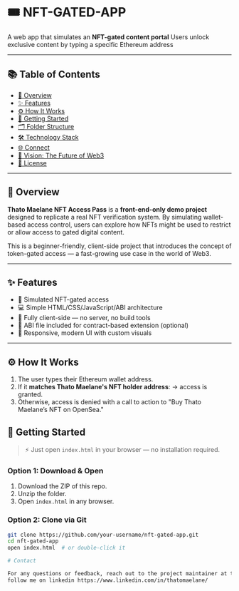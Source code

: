 # 🎟️ NFT-GATED-APP

A web app that simulates an **NFT-gated content portal** Users unlock exclusive content by typing a specific Ethereum address 

---

## 📚 Table of Contents

- [🧠 Overview](#-overview)
- [✨ Features](#-features)
- [⚙️ How It Works](#-how-it-works)
- [🚀 Getting Started](#-getting-started)
- [🗂 Folder Structure](#-folder-structure)
- [🛠 Technology Stack](#-technology-stack)
- [🌐 Connect](#-connect)
- [🔮 Vision: The Future of Web3](#-vision-the-future-of-web3)
- [📄 License](#-license)

---

## 🧠 Overview

**Thato Maelane NFT Access Pass** is a **front-end-only demo project** designed to replicate a real NFT verification system. By simulating wallet-based access control, users can explore how NFTs might be used to restrict or allow access to gated digital content.

This is a beginner-friendly, client-side project that introduces the concept of token-gated access — a fast-growing use case in the world of Web3.

---

## ✨ Features

- 🔐 Simulated NFT-gated access
- 💻 Simple HTML/CSS/JavaScript/ABI architecture
- 🧪 Fully client-side — no server, no build tools
- 🧾 ABI file included for contract-based extension (optional)
- 🎨 Responsive, modern UI with custom visuals
  

---

## ⚙️ How It Works

1. The user types their Ethereum wallet address.
2. If it **matches Thato Maelane's NFT holder address**:
→ access is granted.
3. Otherwise, access is denied with a call to action to "Buy Thato Maelane’s NFT on OpenSea."


## 🚀 Getting Started

> ⚡ Just open `index.html` in your browser — no installation required.

### Option 1: Download & Open
1. Download the ZIP of this repo.
2. Unzip the folder.
3. Open `index.html` in any browser.

### Option 2: Clone via Git

```bash
git clone https://github.com/your-username/nft-gated-app.git
cd nft-gated-app
open index.html  # or double-click it

# Contact

For any questions or feedback, reach out to the project maintainer at thato6216@gmail.com .
follow me on linkedin https://www.linkedin.com/in/thatomaelane/


